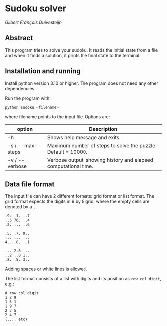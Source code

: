# Sudoku solver
_Gilbert François Duivesteijn_

## Abstract

This program tries to solve your sudoku. It reads the initial state from a file and when
it finds a solution, it prints the final state to the terminal.


## Installation and running

Install python version 3.10 or higher. The program does not need any other dependencies.

Run the program with:

```sh
python sudoku <filename>
```
where filename points to the input file. Options are:

| option  | Description |
|---------|-------------|
| -h      | Shows help message and exits.|
| -s / --max-steps | Maximum number of steps to solve the puzzle. Default = 10000.  |
| -v / --verbose   | Verbose output, showing history and elapsed computational time.|

## Data file format

The input file can have 2 different formats: grid format or list format. The grid format
expects the digits in 9 by 9 grid, where the empty cells are denoted by a `.`. 

```
.9. .1. ..7
..5 76. ..4
.2. ... ..6

.5. .7. 9..
... ... ...
4.. .8. ..1

... 2.6 ...
..2 ..8 1..
.8. .5. 3..
```
Adding spaces or white lines is allowed.

The list format consists of a list with digits and its position as `row col digit`, e.g.:
```
# row col digit
1 2 9
1 5 1
1 9 7
2 3 5 
2 4 7
(.... etc)

```
